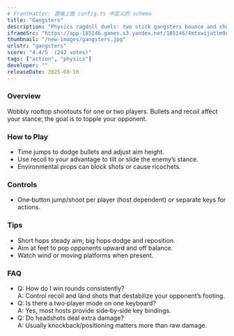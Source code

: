 ```yaml
---
# Frontmatter: 遵循上面 config.ts 中定义的 schema
title: "Gangsters"
description: "Physics ragdoll duels: two stick gangsters bounce and shoot on rooftops; time jumps and shots to knock the opponent off."
iframeSrc: "https://app-185146.games.s3.yandex.net/185146/4mtxwijatlm9neect542qv9nbcqetm7u/index.html"
thumbnail: "/new-images/gangsters.jpg"
urlstr: "gangsters"
score: "4.4/5  (242 votes)"
tags: ["action", "physics"]
developer: ""
releaseDate: 2025-08-16
---
```




### Overview
Wobbly rooftop shootouts for one or two players. Bullets and recoil affect your stance; the goal is to topple your opponent.

### How to Play
- Time jumps to dodge bullets and adjust aim height.
- Use recoil to your advantage to tilt or slide the enemy’s stance.
- Environmental props can block shots or cause ricochets.

### Controls
- One‑button jump/shoot per player (host dependent) or separate keys for actions.

### Tips
- Short hops steady aim; big hops dodge and reposition.
- Aim at feet to pop opponents upward and off balance.
- Watch wind or moving platforms when present.

### FAQ
- Q: How do I win rounds consistently?  
  A: Control recoil and land shots that destabilize your opponent’s footing.
- Q: Is there a two‑player mode on one keyboard?  
  A: Yes, most hosts provide side‑by‑side key bindings.
- Q: Do headshots deal extra damage?  
  A: Usually knockback/positioning matters more than raw damage.

